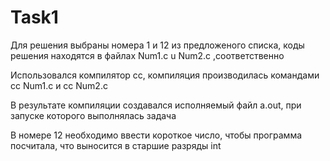 # Task1

Для решения выбраны номера 1 и 12 из предложеного списка, коды решения находятся в файлах Num1.c u Num2.c ,соответственно 

Использовался компилятор cc, компиляция производилась командами cc Num1.c и cc Num2.c

В результате компиляции создавался исполняемый файл a.out, при запуске которого выполнялась задача

В номере 12 необходимо ввести короткое число, чтобы программа посчитала, что выносится в старшие разряды int